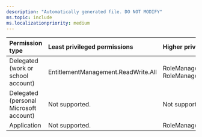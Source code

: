 ```yaml
---
description: "Automatically generated file. DO NOT MODIFY"
ms.topic: include
ms.localizationpriority: medium
---
```


|Permission type|Least privileged permissions|Higher privileged permissions|
|:---|:---|:---|
|Delegated (work or school account)|EntitlementManagement.ReadWrite.All|RoleManagement.ReadWrite.Directory, RoleManagement.ReadWrite.Exchange|
|Delegated (personal Microsoft account)|Not supported.|Not supported.|
|Application|Not supported.|RoleManagement.ReadWrite.Directory|

